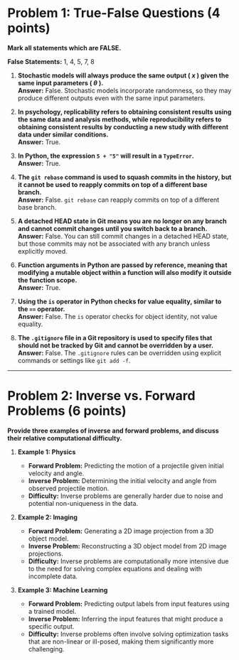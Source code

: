 # Problem 1: True-False Questions (4 points)
**Mark all statements which are FALSE.**

**False Statements:** 1, 4, 5, 7, 8

1. **Stochastic models will always produce the same output \( $x$ \) given the same input parameters \( $\theta$ \).**  
   **Answer:** False. Stochastic models incorporate randomness, so they may produce different outputs even with the same input parameters.

2. **In psychology, replicability refers to obtaining consistent results using the same data and analysis methods, while reproducibility refers to obtaining consistent results by conducting a new study with different data under similar conditions.**  
   **Answer:** True. 

3. **In Python, the expression `5 + "5"` will result in a `TypeError`.**  
   **Answer:** True.

4. **The `git rebase` command is used to squash commits in the history, but it cannot be used to reapply commits on top of a different base branch.**  
   **Answer:** False. `git rebase` can reapply commits on top of a different base branch.

5. **A detached HEAD state in Git means you are no longer on any branch and cannot commit changes until you switch back to a branch.**  
   **Answer:** False. You can still commit changes in a detached HEAD state, but those commits may not be associated with any branch unless explicitly moved.

6. **Function arguments in Python are passed by reference, meaning that modifying a mutable object within a function will also modify it outside the function scope.**  
   **Answer:** True. 

7. **Using the `is` operator in Python checks for value equality, similar to the `==` operator.**  
   **Answer:** False. The `is` operator checks for object identity, not value equality.

8. **The `.gitignore` file in a Git repository is used to specify files that should not be tracked by Git and cannot be overridden by a user.**  
   **Answer:** False. The `.gitignore` rules can be overridden using explicit commands or settings like `git add -f`.

---

# Problem 2: Inverse vs. Forward Problems (6 points)
**Provide three examples of inverse and forward problems, and discuss their relative computational difficulty.**

1. **Example 1: Physics**
   - **Forward Problem:** Predicting the motion of a projectile given initial velocity and angle.  
   - **Inverse Problem:** Determining the initial velocity and angle from observed projectile motion.  
   - **Difficulty:** Inverse problems are generally harder due to noise and potential non-uniqueness in the data.

2. **Example 2: Imaging**
   - **Forward Problem:** Generating a 2D image projection from a 3D object model.  
   - **Inverse Problem:** Reconstructing a 3D object model from 2D image projections.  
   - **Difficulty:** Inverse problems are computationally more intensive due to the need for solving complex equations and dealing with incomplete data.

3. **Example 3: Machine Learning**
   - **Forward Problem:** Predicting output labels from input features using a trained model.  
   - **Inverse Problem:** Inferring the input features that might produce a specific output.  
   - **Difficulty:** Inverse problems often involve solving optimization tasks that are non-linear or ill-posed, making them significantly more challenging.

